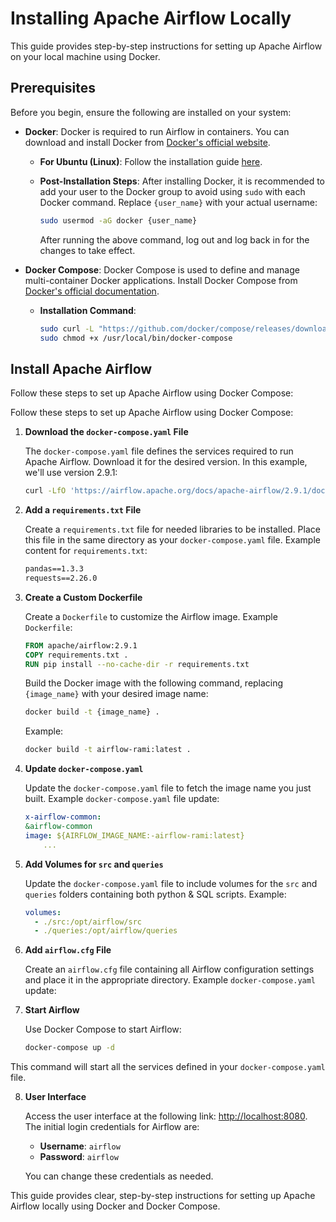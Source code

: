# Installing Apache Airflow Locally
This guide provides step-by-step instructions for setting up Apache Airflow on your local machine using Docker.

## Prerequisites
Before you begin, ensure the following are installed on your system:

- **Docker**: Docker is required to run Airflow in containers. You can download and install Docker from [Docker's official website](https://www.docker.com/get-started).

  - **For Ubuntu (Linux)**: Follow the installation guide [here](https://docs.docker.com/engine/install/ubuntu/).
  - **Post-Installation Steps**: After installing Docker, it is recommended to add your user to the Docker group to avoid using `sudo` with each Docker command. Replace `{user_name}` with your actual username:

    ```bash
    sudo usermod -aG docker {user_name}
    ```

    After running the above command, log out and log back in for the changes to take effect.

- **Docker Compose**: Docker Compose is used to define and manage multi-container Docker applications. Install Docker Compose from [Docker's official documentation](https://docs.docker.com/compose/install/linux/).

  - **Installation Command**:

    ```bash
    sudo curl -L "https://github.com/docker/compose/releases/download/v2.29.0/docker-compose-linux-x86_64" -o /usr/local/bin/docker-compose
    sudo chmod +x /usr/local/bin/docker-compose
    ```

## Install Apache Airflow
Follow these steps to set up Apache Airflow using Docker Compose:

Follow these steps to set up Apache Airflow using Docker Compose:

1. **Download the `docker-compose.yaml` File**

   The `docker-compose.yaml` file defines the services required to run Apache Airflow. Download it for the desired version. In this example, we'll use version 2.9.1:

    ```bash
    curl -LfO 'https://airflow.apache.org/docs/apache-airflow/2.9.1/docker-compose.yaml'
    ```

2. **Add a `requirements.txt` File**

   Create a `requirements.txt` file for needed libraries to be installed. Place this file in the same directory as your `docker-compose.yaml` file. Example content for `requirements.txt`:

    ```txt
    pandas==1.3.3
    requests==2.26.0
    ```

3. **Create a Custom Dockerfile**

   Create a `Dockerfile` to customize the Airflow image. Example `Dockerfile`:

    ```Dockerfile
    FROM apache/airflow:2.9.1
    COPY requirements.txt .
    RUN pip install --no-cache-dir -r requirements.txt
    ```

   Build the Docker image with the following command, replacing `{image_name}` with your desired image name:

    ```bash
    docker build -t {image_name} .
    ```

   Example:

    ```bash
    docker build -t airflow-rami:latest .
    ```

4. **Update `docker-compose.yaml`**

   Update the `docker-compose.yaml` file to fetch the image name you just built. Example `docker-compose.yaml` file update:

    ```yaml
    x-airflow-common:
    &airflow-common
    image: ${AIRFLOW_IMAGE_NAME:-airflow-rami:latest}
        ...
    ```

5. **Add Volumes for `src` and `queries`**

   Update the `docker-compose.yaml` file to include volumes for the `src` and `queries` folders containing both python & SQL scripts. Example:

    ```yaml
    volumes:
      - ./src:/opt/airflow/src
      - ./queries:/opt/airflow/queries
    ```

6. **Add `airflow.cfg` File**

   Create an `airflow.cfg` file containing all Airflow configuration settings and place it in the appropriate directory. Example `docker-compose.yaml` update:

7. **Start Airflow**

   Use Docker Compose to start Airflow:

    ```bash
    docker-compose up -d
    ```

This command will start all the services defined in your `docker-compose.yaml` file.


8. **User Interface**

   Access the user interface at the following link: [http://localhost:8080](http://localhost:8080). The initial login credentials for Airflow are:

   - **Username**: `airflow`
   - **Password**: `airflow`

   You can change these credentials as needed.

This guide provides clear, step-by-step instructions for setting up Apache Airflow locally using Docker and Docker Compose.
